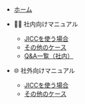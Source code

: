- [ホーム](/README.md)

- 👨‍💼 社内向けマニュアル
  - [JICCを使う場合](https://drive.google.com/file/d/●●●/view?usp=sharing)
  - [その他のケース](https://drive.google.com/file/d/▲▲▲/view?usp=sharing)
  - [Q&A一覧（社内）](https://drive.google.com/file/d/★★★/view?usp=sharing)

- 🌐 社外向けマニュアル
  - [JICCを使う場合](https://drive.google.com/file/d/◎◎◎/view?usp=sharing)
  - [その他のケース](https://drive.google.com/file/d/◇◇◇/view?usp=sharing)

